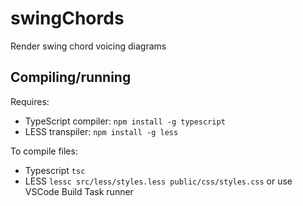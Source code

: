 # swingChords
Render swing chord voicing diagrams

## Compiling/running
Requires: 
- TypeScript compiler: `npm install -g typescript`
- LESS transpiler: `npm install -g less`

To compile files:
 - Typescript `tsc`
 - LESS `lessc src/less/styles.less public/css/styles.css` or use VSCode Build Task runner
